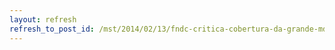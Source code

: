 ```yaml
---
layout: refresh
refresh_to_post_id: /mst/2014/02/13/fndc-critica-cobertura-da-grande-mdia-ao-congresso-do-mst
---
```

